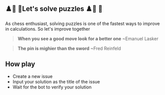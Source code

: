 ## ♟️🐴 👑Let's solve puzzles ♟️🐴 👑
As chess enthusiast, solving puzzles is one of the fastest ways to improve in calculations. 
So let's improve together 

  > **When you see a good move look for a better one** ~Emanuel Lasker

  > **The pin is mighier than the sword**  ~Fred Reinfeld
## How play
 - Create a new issue 
 - Input your solution as the title of the issue
 - Wait for the bot to verify your solution
